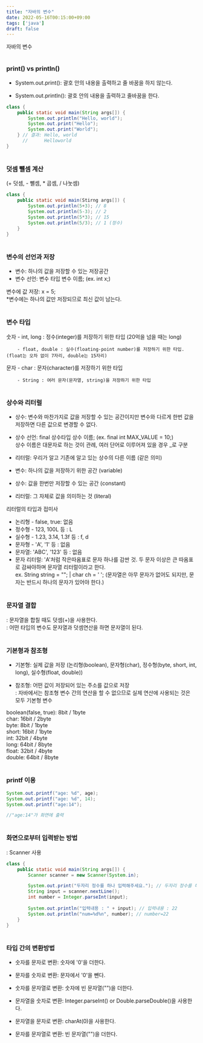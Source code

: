 ```yaml
---
title: "자바의 변수"
date: 2022-05-16T00:15:00+09:00
tags: ['java']
draft: false
---
```

자바의 변수
<!--more--> 

#
### print() vs println()
- System.out.print(): 괄호 안의 내용을 출력하고 줄 바꿈을 하지 않는다.

- System.out.println(): 괄호 안의 내용을 출력하고 줄바꿈을 한다.


```java
class {
    public static void main(String args[]) {
        System.out.println("Hello, world");
        System.out.print("Hello");
        System.out.print("World");
    } // 결과: Hello, world
      //      Helloworld
}
```

#
### 덧셈 뺼셈 계산
(+ 덧셈, - 뺄셈, * 곱셈, / 나눗셈)


```java
class {
    public static void main(Stirng args[]) {
        System.out.println(5+3); // 8
        System.out.println(5-3); // 2
        System.out.println(5*3); // 15
        System.out.println(5/3); // 1 (정수)
    }
}
```

#
### 변수의 선언과 저장
- 변수: 하나의 값을 저장할 수 있는 저장공간
- 변수 선언: 변수 타입 변수 이름; (ex. int x;)

변수에 값 저장: x = 5;   
*변수에는 하나의 값만 저장되므로 최신 값이 남는다.


#
### 변수 타입
숫자 - int, long : 정수(integer)를 저장하기 위한 타입 (20억을 넘을 때는 long)

        - float, double : 실수(floating-point number)를 저장하기 위한 타입. (float는 오차 없이 7자리, double는 15자리)

문자 - char : 문자(character)를 저장하기 위한 타입

        - String : 여러 문자(문자열, string)을 저장하기 위한 타입


#
### 상수와 리터럴
- 상수: 변수와 마찬가지로 값을 저장할 수 있는 공간이지만 변수와 다르게 한번 값을 저장하면 다른 값으로 변경할 수 없다.
- 상수 선언: final 상수타입 상수 이름; (ex. final int MAX_VALUE = 10;)  
상수 이름은 대문자로 하는 것이 관례, 여러 단어로 이루어져 있을 경우 _로 구분

- 리터럴: 우리가 알고 기존에 알고 있는 상수의 다른 이름 (같은 의미)
- 변수: 하나의 값을 저장하기 위한 공간 (variable)
- 상수: 값을 한번만 저장할 수 있는 공간 (constant)
- 리터럴: 그 자체로 값을 의미하는 것 (literal)

리터럴의 타입과 접미사

- 논리형 - false, true: 없음
- 정수형 - 123, 100L 등 : L
- 실수형 - 1.23, 3.14, 1.3f 등 : f, d
- 문자형 - 'A', '1' 등 : 없음
- 문자열: 'ABC', '123' 등 : 없음
- 문자 리터럴: 'A'처럼 작은따옴표로 문자 하나를 감싼 것. 두 문자 이상은 큰 따옴표로 감싸야하며 문자열 리터럴이라고 한다.   
ex. String string = ""; | char ch = ' '; (문자열은 아무 문자가 없어도 되지만, 문자는 반드시 하나의 문자가 있어야 한다.)


#
### 문자열 결합
: 문자열을 합칠 때도 덧셈(+)을 사용한다.   
: 어떤 타입의 변수도 문자열과 덧셈연산을 하면 문자열이 된다.


#
### 기본형과 참조형
- 기본형: 실제 값을 저장 (논리형(boolean), 문자형(char), 정수형(byte, short, int, long), 실수형(float, double))

- 참조형: 어떤 값이 저장되어 있는 주소를 값으로 저장   
: 자바에서는 참조형 변수 간의 연산을 할 수 없으므로 실제 연산에 사용되는 것은 모두 기본형 변수

boolean(false, true): 8bit / 1byte   
char: 16bit / 2byte   
byte: 8bit / 1byte   
short: 16bit / 1byte   
int: 32bit / 4byte   
long: 64bit / 8byte   
float: 32bit / 4byte   
double: 64bit / 8byte   

#
### printf 이용
```java
System.out.printf("age: %d", age);
System.out.printf("age: %d", 14);
System.out.printf("age:14");   

//"age:14"가 화면에 출력
```

#
### 화면으로부터 입력받는 방법
: Scanner 사용

```java
class {
    public static void main(String args[]) {
        Scanner scanner = new Scanner(System.in);

        System.out.print("두자리 정수를 하나 입력해주세요."); // 두자리 정수를 하나 입력해주세요. (입력)
        String input = scanner.nextLine();
        int number = Integer.parseInt(input);
        
        System.out.println("입력내용 : " + input); // 입력내용 : 22
        System.out.println("num=%d%n", number); // number=22
    }
}
```

#
### 타입 간의 변환방법
- 숫자를 문자로 변환: 숫자에 '0'을 더한다.

- 문자를 숫자로 변환: 문자에서 '0'을 뺀다.

- 숫자를 문자열로 변환: 숫자에 빈 문자열("")을 더한다.

- 문자열을 숫자로 변환: Integer.parseInt() or Double.parseDouble()을 사용한다.

- 문자열을 문자로 변환: charAt(0)을 사용한다.

- 문자를 문자열로 변환: 빈 문자열("")을 더한다.
